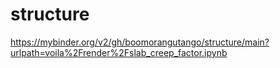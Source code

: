 # structure
https://mybinder.org/v2/gh/boomorangutango/structure/main?urlpath=voila%2Frender%2Fslab_creep_factor.ipynb
